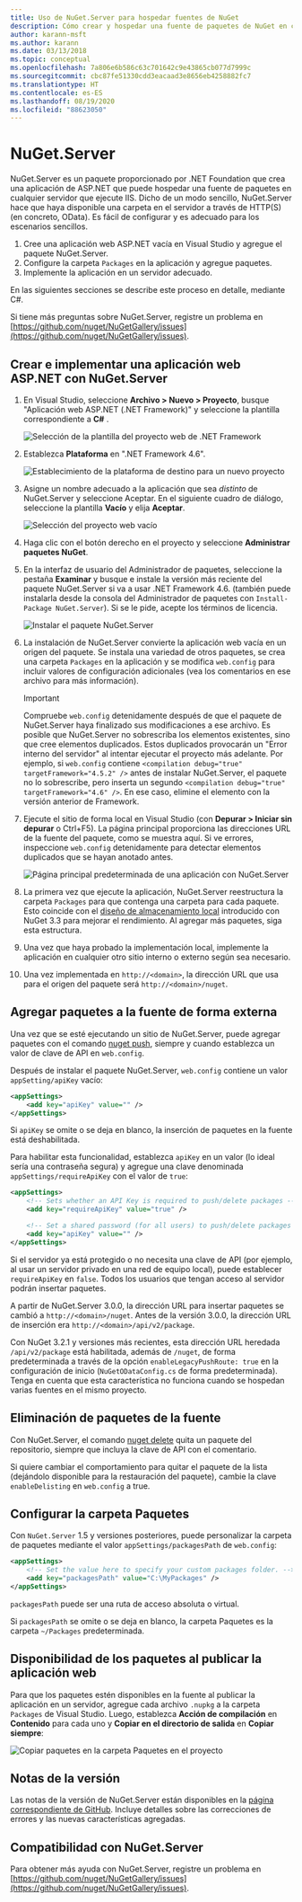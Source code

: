 ```yaml
---
title: Uso de NuGet.Server para hospedar fuentes de NuGet
description: Cómo crear y hospedar una fuente de paquetes de NuGet en cualquier servidor que ejecute IIS mediante NuGet.Server, de forma que los paquetes estén disponibles a través de HTTP y OData.
author: karann-msft
ms.author: karann
ms.date: 03/13/2018
ms.topic: conceptual
ms.openlocfilehash: 7a806e6b586c63c701642c9e43865cb077d7999c
ms.sourcegitcommit: cbc87fe51330cdd3eacaad3e8656eb4258882fc7
ms.translationtype: HT
ms.contentlocale: es-ES
ms.lasthandoff: 08/19/2020
ms.locfileid: "88623050"
---
```

# <a name="nugetserver"></a>NuGet.Server

NuGet.Server es un paquete proporcionado por .NET Foundation que crea una aplicación de ASP.NET que puede hospedar una fuente de paquetes en cualquier servidor que ejecute IIS. Dicho de un modo sencillo, NuGet.Server hace que haya disponible una carpeta en el servidor a través de HTTP(S) (en concreto, OData). Es fácil de configurar y es adecuado para los escenarios sencillos.

1. Cree una aplicación web ASP.NET vacía en Visual Studio y agregue el paquete NuGet.Server.
1. Configure la carpeta `Packages` en la aplicación y agregue paquetes.
1. Implemente la aplicación en un servidor adecuado.

En las siguientes secciones se describe este proceso en detalle, mediante C#.

Si tiene más preguntas sobre NuGet.Server, registre un problema en [https://github.com/nuget/NuGetGallery/issues](https://github.com/nuget/NuGetGallery/issues).

## <a name="create-and-deploy-an-aspnet-web-application-with-nugetserver"></a>Crear e implementar una aplicación web ASP.NET con NuGet.Server

1. En Visual Studio, seleccione **Archivo > Nuevo > Proyecto**, busque "Aplicación web ASP.NET (.NET Framework)" y seleccione la plantilla correspondiente a **C#** .

    ![Selección de la plantilla del proyecto web de .NET Framework](media/Hosting_00-NuGet.Server-ProjectType.png)

1. Establezca **Plataforma** en ".NET Framework 4.6".

    ![Establecimiento de la plataforma de destino para un nuevo proyecto](media/Hosting_01-NuGet.Server-Set4.6.png)

1. Asigne un nombre adecuado a la aplicación que sea *distinto* de NuGet.Server y seleccione Aceptar. En el siguiente cuadro de diálogo, seleccione la plantilla **Vacío** y elija **Aceptar**.

    ![Selección del proyecto web vacío](media/Hosting_02-NuGet.Server-Empty.png)

1. Haga clic con el botón derecho en el proyecto y seleccione **Administrar paquetes NuGet**.

1. En la interfaz de usuario del Administrador de paquetes, seleccione la pestaña **Examinar** y busque e instale la versión más reciente del paquete NuGet.Server si va a usar .NET Framework 4.6. (también puede instalarla desde la consola del Administrador de paquetes con `Install-Package NuGet.Server`). Si se le pide, acepte los términos de licencia.

    ![Instalar el paquete NuGet.Server](media/Hosting_03-NuGet.Server-Package.png)

1. La instalación de NuGet.Server convierte la aplicación web vacía en un origen del paquete. Se instala una variedad de otros paquetes, se crea una carpeta `Packages` en la aplicación y se modifica `web.config` para incluir valores de configuración adicionales (vea los comentarios en ese archivo para más información).

    > [!Important]
    > Compruebe `web.config` detenidamente después de que el paquete de NuGet.Server haya finalizado sus modificaciones a ese archivo. Es posible que NuGet.Server no sobrescriba los elementos existentes, sino que cree elementos duplicados. Estos duplicados provocarán un "Error interno del servidor" al intentar ejecutar el proyecto más adelante. Por ejemplo, si `web.config` contiene `<compilation debug="true" targetFramework="4.5.2" />` antes de instalar NuGet.Server, el paquete no lo sobrescribe, pero inserta un segundo `<compilation debug="true" targetFramework="4.6" />`. En ese caso, elimine el elemento con la versión anterior de Framework.

1. Ejecute el sitio de forma local en Visual Studio (con **Depurar > Iniciar sin depurar** o Ctrl+F5). La página principal proporciona las direcciones URL de la fuente del paquete, como se muestra aquí. Si ve errores, inspeccione `web.config` detenidamente para detectar elementos duplicados que se hayan anotado antes.

    ![Página principal predeterminada de una aplicación con NuGet.Server](media/Hosting_04-NuGet.Server-FeedHomePage.png)

1.  La primera vez que ejecute la aplicación, NuGet.Server reestructura la carpeta `Packages` para que contenga una carpeta para cada paquete. Esto coincide con el [diseño de almacenamiento local](https://blog.nuget.org/20151118/nuget-3.3.html#folder-based-repository-commands) introducido con NuGet 3.3 para mejorar el rendimiento. Al agregar más paquetes, siga esta estructura.

1. Una vez que haya probado la implementación local, implemente la aplicación en cualquier otro sitio interno o externo según sea necesario.

1. Una vez implementada en `http://<domain>`, la dirección URL que usa para el origen del paquete será `http://<domain>/nuget`.

## <a name="adding-packages-to-the-feed-externally"></a>Agregar paquetes a la fuente de forma externa

Una vez que se esté ejecutando un sitio de NuGet.Server, puede agregar paquetes con el comando [nuget push](../reference/cli-reference/cli-ref-push.md), siempre y cuando establezca un valor de clave de API en `web.config`.

Después de instalar el paquete NuGet.Server, `web.config` contiene un valor `appSetting/apiKey` vacío:

```xml
<appSettings>
    <add key="apiKey" value="" />
</appSettings>
```

Si `apiKey` se omite o se deja en blanco, la inserción de paquetes en la fuente está deshabilitada.

Para habilitar esta funcionalidad, establezca `apiKey` en un valor (lo ideal sería una contraseña segura) y agregue una clave denominada `appSettings/requireApiKey` con el valor de `true`:

```xml
<appSettings>
    <!-- Sets whether an API Key is required to push/delete packages -->
    <add key="requireApiKey" value="true" />

    <!-- Set a shared password (for all users) to push/delete packages -->
    <add key="apiKey" value="" />
</appSettings>
```

Si el servidor ya está protegido o no necesita una clave de API (por ejemplo, al usar un servidor privado en una red de equipo local), puede establecer `requireApiKey` en `false`. Todos los usuarios que tengan acceso al servidor podrán insertar paquetes.

A partir de NuGet.Server 3.0.0, la dirección URL para insertar paquetes se cambió a `http://<domain>/nuget`. Antes de la versión 3.0.0, la dirección URL de inserción era `http://<domain>/api/v2/package`.

Con NuGet 3.2.1 y versiones más recientes, esta dirección URL heredada `/api/v2/package` está habilitada, además de `/nuget`, de forma predeterminada a través de la opción `enableLegacyPushRoute: true` en la configuración de inicio (`NuGetODataConfig.cs` de forma predeterminada). Tenga en cuenta que esta característica no funciona cuando se hospedan varias fuentes en el mismo proyecto.

## <a name="removing-packages-from-the-feed"></a>Eliminación de paquetes de la fuente

Con NuGet.Server, el comando [nuget delete](../reference/cli-reference/cli-ref-delete.md) quita un paquete del repositorio, siempre que incluya la clave de API con el comentario.

Si quiere cambiar el comportamiento para quitar el paquete de la lista (dejándolo disponible para la restauración del paquete), cambie la clave `enableDelisting` en `web.config` a true.

## <a name="configuring-the-packages-folder"></a>Configurar la carpeta Paquetes

Con `NuGet.Server` 1.5 y versiones posteriores, puede personalizar la carpeta de paquetes mediante el valor `appSettings/packagesPath` de `web.config`:

```xml
<appSettings>
    <!-- Set the value here to specify your custom packages folder. -->
    <add key="packagesPath" value="C:\MyPackages" />
</appSettings>
```

`packagesPath` puede ser una ruta de acceso absoluta o virtual.

Si `packagesPath` se omite o se deja en blanco, la carpeta Paquetes es la carpeta `~/Packages` predeterminada.

## <a name="making-packages-available-when-you-publish-the-web-app"></a>Disponibilidad de los paquetes al publicar la aplicación web

Para que los paquetes estén disponibles en la fuente al publicar la aplicación en un servidor, agregue cada archivo `.nupkg` a la carpeta `Packages` de Visual Studio. Luego, establezca **Acción de compilación** en **Contenido** para cada uno y **Copiar en el directorio de salida** en **Copiar siempre**:

![Copiar paquetes en la carpeta Paquetes en el proyecto](media/Hosting_05-NuGet.Server-Package-Folder.png)

## <a name="release-notes"></a>Notas de la versión

Las notas de la versión de NuGet.Server están disponibles en la [página correspondiente de GitHub](https://github.com/NuGet/NuGet.Server/releases).
Incluye detalles sobre las correcciones de errores y las nuevas características agregadas.

## <a name="nugetserver-support"></a>Compatibilidad con NuGet.Server

Para obtener más ayuda con NuGet.Server, registre un problema en [https://github.com/nuget/NuGetGallery/issues](https://github.com/nuget/NuGetGallery/issues).
